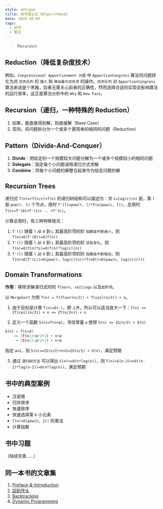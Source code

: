 ```yaml
---
style: antique
title: 读书笔记之《Algorithms》2
date: 2020-10-09
tags:
  - 读书
  - 笔记
---
```


> Recursion

## Reduction（降低复杂度技术）

例如，`Congressional Apportionment 问题` 中 `ApportionCongress` 算法将问题转化为对 `优先队列` 的 `插入` 和 `弹出最大优先项` 的操作。`优先队列` 对 `ApportionCongress` 算法来说是个黑箱，后者无需关心前者的正确性，然而选择合适的实现会影响算法的运行效率，这正是算法分析中的 `Why` 和 `How Fast`。

## Recursion（递归，一种特殊的 Reduction）

1. 如果，能直接得到解，则直接解（Base Case）
2. 否则，将问题拆分为一个或多个更简单的相同的问题（Reduction）

## Pattern（Divide-And-Conquer）

1. **Divide**：把给定的一个规模较大问题分解为一个或多个规模较小的相同问题
2. **Delegate**：指定每个小问题调用递归方式求解
3. **Combine**：将每个小问题的解整合起来作为给定问题的解

## Recursion Trees

递归式 `T(n)=rT(n/c)+f(n)` 的递归树结构可以描述为：共 `L=log(c)(n)` 层，第 `l` 层 `pow(r, l)` 个节点，用时 `T'(l)=pow(r, l)*f(n/pow(c, l))`，总用时 `T(n)=T'(0)+T'(1)+ .. +T'(L)`。

计算总用时，有三种特殊情况：

1. `T'(l)` 随着 `l` 从 `0` 到 `L` 其最高阶项的阶 `指数级不断减小`，则 `T(n)=O(T'(0))=O(f(n))`
2. `T'(l)` 随着 `l` 从 `0` 到 `L` 其最高阶项的阶 `没有变化`，则 `T(n)=O(f(n)*L)=O(f(n)*log(c)(n))`
3. `T'(l)` 随着 `l` 从 `0` 到 `L` 其最高阶项的阶 `指数级不断增加`，则 `T(n)=O(T'(L))=O(pow(r, log(c)(n))*f(n0))=O(pow(n, log(c)(r)))`

## Domain Transformations

**作用**：移除求解递归式时的 `floors`、`ceilings` 以及`低阶项`。

以 `MergeSort` 为例 `T(n) = T(floor(n/2)) + T(ceil(n/2)) + n`。

1. 由于目标是计算 `T(n)=O(·)`，即 `上界`，所以可以适当放大一下：`T(n) <= 2T(ceil(n/2)) + n <= 2T(n/2+1) + n`

2. 定义一个函数 `S(n)=T(n+𝛼)`，寻找常量 `𝛼` 使得 `S(n) <= 2S(n/2) + O(n)`

```python
S(n) = T(n+𝛼)
    <= 2T(n/2+𝛼/2+1) + n+𝛼
     = 2S(n/2-𝛼/2+1) + n+𝛼
```

指定 `𝛼=2`，则 `S(n)<=2S(n/2)+n+2=2S(n/2) + O(n)`，满足预期

3. 通过 `递归树方法` 可以得出 `S(n)<=O(n*log(n))`，则 `T(n)=S(n-2)<=O((n-2)*log(n-2))=O(n*log(n))`，满足预期

## 书中的典型案例

- 汉诺塔
- 归并排序
- 快速排序
- 快速选择第 k 小元素
- `T(n)<O(pow(n, 2))` 的乘法
- 计算指数

## 书中习题

（陆续完善……）

## 同一本书的文章集

1. [Preface-&-Introduction](post:Algorithms-1-Preface-&-Introduction)
2. [回到开头](scroll-to-the-very-top)
3. [Backtracking](post:Algorithms-3-Backtracking)
4. [Dynamic Programming](post:Algorithms-4-Dynamic-Programming)
